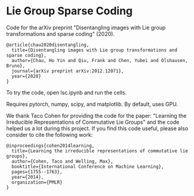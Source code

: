 # Lie Group Sparse Coding

Code for the arXiv preprint "Disentangling images with Lie group transformations and sparse coding" (2020).
```
@article{chau2020disentangling,
  title={Disentangling images with Lie group transformations and sparse coding},
  author={Chau, Ho Yin and Qiu, Frank and Chen, Yubei and Olshausen, Bruno},
  journal={arXiv preprint arXiv:2012.12071},
  year={2020}
}
```
To try the code, open lsc.ipynb and run the cells.

Requires pytorch, numpy, scipy, and matplotlib. By default, uses GPU.

We thank Taco Cohen for providing the code for the paper: "Learning the Irreducible Representations of Commutative Lie Groups" and the code helped us a lot during this project. If you find this code useful, please also consider to cite the following work:
```
@inproceedings{cohen2014learning,
  title={Learning the irreducible representations of commutative lie groups},
  author={Cohen, Taco and Welling, Max},
  booktitle={International Conference on Machine Learning},
  pages={1755--1763},
  year={2014},
  organization={PMLR}
}
```
